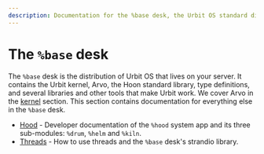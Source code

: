 ```yaml
---
description: Documentation for the %base desk, the Urbit OS standard distribution containing the kernel, Arvo, Hoon standard library, system apps like %hood, and affordances for writing threads.
---
```


# The `%base` desk

The `%base` desk is the distribution of Urbit OS that lives on your server. It contains the Urbit kernel, Arvo, the Hoon standard library, type definitions, and several libraries and other tools that make Urbit work. We cover Arvo in the [kernel](../kernel) section. This section contains documentation for everything else in the `%base` desk.

- [Hood](./hood.md) - Developer documentation of the `%hood` system app and its three sub-modules: `%drum`, `%helm` and `%kiln`.
- [Threads](./threads) - How to use threads and the `%base` desk's strandio library.
